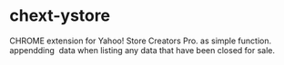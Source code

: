 # chext-ystore
CHROME extension for Yahoo! Store Creators Pro. as simple function.
appendding <Image> data when listing any data that have been closed for sale.
